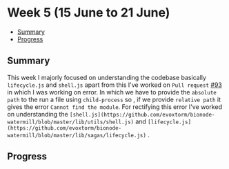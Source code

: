 # Week 5 (15 June to 21 June)


- [Summary](#summary)
- [Progress](#progress)


## Summary

This week I majorly focused on understanding the codebase basically `lifecycle.js` and `shell.js` apart from this I've
worked on `Pull request` [#93](https://github.com/bionode/bionode-watermill/pull/93) in which I was working on error. In which
we have to provide the `absolute path` to the run a file using `child-process` so , if we provide `relative path` it gives the 
error `Cannot find the module`. For rectifying this error I've worked on understanding the `[shell.js](https://github.com/evoxtorm/bionode-watermill/blob/master/lib/utils/shell.js)` and `[lifecycle.js](https://github.com/evoxtorm/bionode-watermill/blob/master/lib/sagas/lifecycle.js)` .


## Progress

